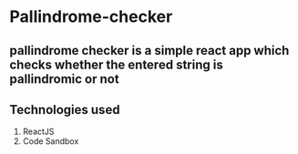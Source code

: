 # Pallindrome-checker
## pallindrome checker is a simple react app which checks whether the entered string is pallindromic or not

## Technologies used
1. ReactJS
2. Code Sandbox
